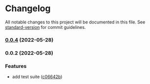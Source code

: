 # Changelog

All notable changes to this project will be documented in this file. See [standard-version](https://github.com/conventional-changelog/standard-version) for commit guidelines.

### [0.0.4](https://github.com/duiyuan/event-emiter/compare/v0.0.2...v0.0.4) (2022-05-28)

### 0.0.2 (2022-05-28)


### Features

* add test suite ([c06642b](https://github.com/duiyuan/event-emiter/commit/c06642b7758fc9cfb8987bc6dbd83ba645c5296e))
